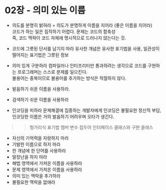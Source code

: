 # 02장 - 의미 있는 이름

- 의도를 분명히 밝혀라
= 의도가 분명하게 이름을 지어라 (좋은 이름을 지어라) <br>
코드가 하는 일은 짐작하기 어렵다. 문제는 코드의 함축성 <br>
즉, 코드 맥락이 코드 자체에 명시적으로 드러나지 않는다는 것.  <br>

- 코드에 그릇된 단서를 남기지 마라
유사한 개념은 유사한 표기법을 사용, 일관성이 떨어지는 표기법은 그릇된 정보
- 의미 있게 구분하라
컴파일러나 인터프리터만 통과하려는 생각으로 코드를 구현하는 프로그래머는 스스로 문제를 일으킨다. <br>
불용어는 중복이므로 불용어를 추가하는 방식은 적절하지 않다. 
- 발음하기 쉬운 이름을 사용하라. 
- 검색하기 쉬운 이름을 사용하라
- 인코딩을 피하라
문제해결에 집중하는 개발자에게 인코딩은 불필요한 정신적 부담, 인코딩한 이름은 거의 발음하기 어려우며 오타가 생긴다.
>> 헝가리식 표기법
>> 멤버 변수 접두어
>> 인터페이스 클래스와 구현 클래스

- 자신의 기억력을 자랑하지 마라
- 기발한 이름으로 하지 마라
- 한 개념에 한 단어를 사용하라
- 말장난을 하지 마라
- 해법 영역에서 가져온 이름을 사용하라
- 문제 영역에서 가져온 이름을 사용하라
- 의미 있는 맥락을 추가하라
- 불필요한 맥락을 없애라

